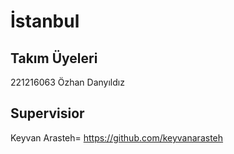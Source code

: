 # İstanbul

## Takım Üyeleri

221216063 Özhan Danyıldız

## Supervisior

Keyvan Arasteh= https://github.com/keyvanarasteh
